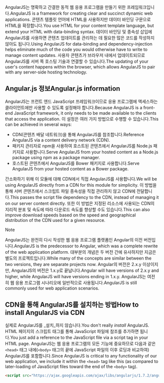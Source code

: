 <span data-ttu-id="d7747-101">AngularJS는 명확하고 간결한 동적 웹 응용 프로그램을 만들기 위한 프레임워크입니다.</span><span class="sxs-lookup"><span data-stu-id="d7747-101">AngularJS is a framework for creating clear and succinct dynamic web applications.</span></span> <span data-ttu-id="d7747-102">콘텐츠 템플릿 언어에 HTML을 사용하지만 데이터 바인딩 구문으로 HTML을 확장합니다.</span><span class="sxs-lookup"><span data-stu-id="d7747-102">You use HTML for your content template language, but extend your HTML with data-binding syntax.</span></span> <span data-ttu-id="d7747-103">데이터 바인딩 및 종속성 삽입에 AngularJS를 사용하면 콘텐츠 업데이트를 관리하는 데 필요한 많은 코드를 작성하지 않아도 됩니다.</span><span class="sxs-lookup"><span data-stu-id="d7747-103">Using AngularJS for data-binding and dependency-injection helps eliminate much of the code you would otherwise have to write to manage content updates.</span></span> <span data-ttu-id="d7747-104">사용자 콘텐츠가 브라우저 내에서 업데이트되므로 AngularJS를 서버 쪽 호스팅 기술과 연결할 수 있습니다.</span><span class="sxs-lookup"><span data-stu-id="d7747-104">The updating of your user's content happens within the browser, which allows AngularJS to pair with any server-side hosting technology.</span></span>

## <a name="angularjs-information"></a><span data-ttu-id="d7747-105">Angular.js 정보</span><span class="sxs-lookup"><span data-stu-id="d7747-105">Angular.js information</span></span>

<span data-ttu-id="d7747-106">AngularJS는 프런트 엔드 JavaScript 프레임워크이므로 응용 프로그램에 액세스하는 클라이언트에만 사용할 수 있도록 설정해야 합니다.</span><span class="sxs-lookup"><span data-stu-id="d7747-106">Because AngularJS is a front-end JavaScript framework, it only needs to be made available to the clients that access the application.</span></span> <span data-ttu-id="d7747-107">이 설정은 여러 가지 방법으로 수행할 수 있습니다.</span><span class="sxs-lookup"><span data-stu-id="d7747-107">This can be achieved in several ways:</span></span>

- <span data-ttu-id="d7747-108">CDN(콘텐츠 배달 네트워크)을 통해 AngularJS를 참조합니다.</span><span class="sxs-lookup"><span data-stu-id="d7747-108">Reference AngularJS via a content delivery network (CDN).</span></span>
- <span data-ttu-id="d7747-109">패키지 관리자로 npm을 사용하여 호스트된 콘텐츠에서 AngularJS를 Node.js 패키지로 사용합니다.</span><span class="sxs-lookup"><span data-stu-id="d7747-109">Serve AngularJS from your hosted content as a Node.js package using npm as a package manager.</span></span>
- <span data-ttu-id="d7747-110">호스트된 콘텐츠에서 AngularJS를 Bower 패키지로 사용합니다.</span><span class="sxs-lookup"><span data-stu-id="d7747-110">Serve AngularJS from your hosted content as a Bower package.</span></span>

<span data-ttu-id="d7747-111">간소화하기 위해 이 모듈에 대해 CDN에서 직접 AngularJS를 사용합니다.</span><span class="sxs-lookup"><span data-stu-id="d7747-111">We will be using AngularJS directly from a CDN for this module for simplicity.</span></span> <span data-ttu-id="d7747-112">이 방법을 통해 서버 콘텐츠에서 스크립트 파일 종속성을 직접 관리하지 않고 CDN에 전달합니다.</span><span class="sxs-lookup"><span data-stu-id="d7747-112">This passes the script file dependency to the CDN, instead of managing it on our server content directly.</span></span> <span data-ttu-id="d7747-113">또한 이 방법은 지정된 리소스에 사용되는 CDN의 지리적 분포 및 속도에 따라 다운로드 속도를 향상할 수도 있습니다.</span><span class="sxs-lookup"><span data-stu-id="d7747-113">This can also improve download speeds based on the speed and geographical distribution of the CDN used for a given resource.</span></span>

> [!NOTE]
> <span data-ttu-id="d7747-114">AngularJS는 완전히 다시 작성한 웹 응용 프로그램 플랫폼인 Angular의 이전 버전입니다.</span><span class="sxs-lookup"><span data-stu-id="d7747-114">AngularJS is the predecessor to Angular, which was a complete rewrite of the web application platform.</span></span> <span data-ttu-id="d7747-115">대부분의 개념은 두 버전 간에 유사하지만 지금은 별도의 프로젝트입니다.</span><span class="sxs-lookup"><span data-stu-id="d7747-115">While many of the concepts are similar between the two versions, they are separate projects now.</span></span> <span data-ttu-id="d7747-116">Angular의 버전은 2.x.y 이상이지만, AngularJS의 버전은 1.x.y로 끝납니다.</span><span class="sxs-lookup"><span data-stu-id="d7747-116">Angular will have versions of 2.x.y and higher, while AngularJS will have versions ending in 1.x.y.</span></span> <span data-ttu-id="d7747-117">AngularJS는 여전히 웹 응용 프로그램 시나리오에 일반적으로 사용됩니다.</span><span class="sxs-lookup"><span data-stu-id="d7747-117">AngularJS is still commonly used for web application scenarios.</span></span>

## <a name="how-to-install-angularjs-via-cdn"></a><span data-ttu-id="d7747-118">CDN을 통해 AngularJS를 설치하는 방법</span><span class="sxs-lookup"><span data-stu-id="d7747-118">How to install AngularJS via CDN</span></span>

<span data-ttu-id="d7747-119">실제로 AngularJS를 _설치_하지 않습니다.</span><span class="sxs-lookup"><span data-stu-id="d7747-119">You don't really _install_ AngularJS.</span></span> <span data-ttu-id="d7747-120">HTML 페이지의 스크립트 태그를 통해 JavaScript 파일에 참조를 추가하면 됩니다.</span><span class="sxs-lookup"><span data-stu-id="d7747-120">You just add a reference to the JavaScript file via a script tag in your HTML page.</span></span> <span data-ttu-id="d7747-121">AngularJS는 웹 응용 프로그램의 모든 기능에 중요하므로 다음과 같은 `<head>` 태그 내에(`<body>` 태그의 끝에 JavaScript 파일의 이후 로딩과 비교하여) AngularJS를 포함합니다.</span><span class="sxs-lookup"><span data-stu-id="d7747-121">Since AngularJS is critical to any functionality of our web application, we include it within the `<head>` tag like this (as compared to later-loading of JavaScript files toward the end of the `<body>` tag).</span></span>

```html
<script src="https://ajax.googleapis.com/ajax/libs/angularjs/1.7.2/angular.min.js"></script>
```
